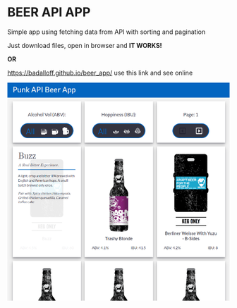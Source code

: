 # BEER API APP

Simple app using fetching data from API with sorting and pagination

Just download files, open in browser and **IT WORKS!** 

**OR**

https://badalloff.github.io/beer_app/ use this link and see online

![alt text](images/app.png)